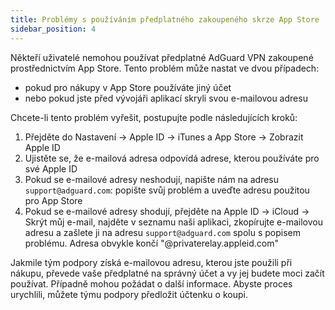 ```yaml
---
title: Problémy s používáním předplatného zakoupeného skrze App Store
sidebar_position: 4
---
```


Někteří uživatelé nemohou používat předplatné AdGuard VPN zakoupené prostřednictvím App Store. Tento problém může nastat ve dvou případech:

*  pokud pro nákupy v App Store používáte jiný účet
*  nebo pokud jste před vývojáři aplikací skryli svou e-mailovou adresu

Chcete-li tento problém vyřešit, postupujte podle následujících kroků:

1.  Přejděte do Nastavení → Apple ID → iTunes a App Store → Zobrazit Apple ID
2.  Ujistěte se, že e-mailová adresa odpovídá adrese, kterou používáte pro své Apple ID
3.  Pokud se e-mailové adresy neshodují, napište nám na adresu `support@adguard.com`: popište svůj problém a uveďte adresu použitou pro App Store
4.  Pokud se e-mailové adresy shodují, přejděte na Apple ID → iCloud → Skrýt můj e-mail, najděte v seznamu naši aplikaci, zkopírujte e-mailovou adresu a zašlete ji na adresu `support@adguard.com` spolu s popisem problému. Adresa obvykle končí "@privaterelay.appleid.com"

Jakmile tým podpory získá e-mailovou adresu, kterou jste použili při nákupu, převede vaše předplatné na správný účet a vy jej budete moci začít používat. Případně mohou požádat o další informace. Abyste proces urychlili, můžete týmu podpory předložit účtenku o koupi. 
